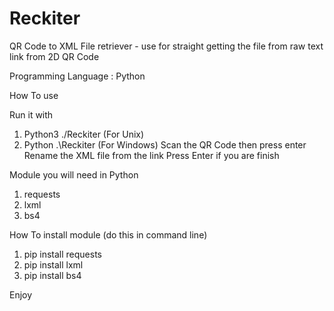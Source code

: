 # Reckiter
QR Code to XML File retriever - use for straight getting the file from raw text link from 2D QR Code

Programming Language : Python

How To use

Run it with 

1. Python3 ./Reckiter  (For Unix)
2. Python .\Reckiter   (For Windows)
Scan the QR Code then press enter
Rename the XML file from the link
Press Enter if you are finish

Module you will need in Python

1. requests
2. lxml
3. bs4

How To install module (do this in command line)

1. pip install requests
2. pip install lxml
3. pip install bs4

Enjoy
